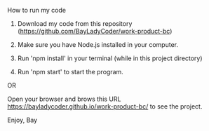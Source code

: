 How to run my code

1. Download my code from this repository (https://github.com/BayLadyCoder/work-product-bc)

2. Make sure you have Node.js installed in your computer.

3. Run 'npm install' in your terminal (while in this project directory)

4. Run 'npm start' to start the program.

OR

Open your browser and brows this URL https://bayladycoder.github.io/work-product-bc/ to see the project.


Enjoy,
Bay
